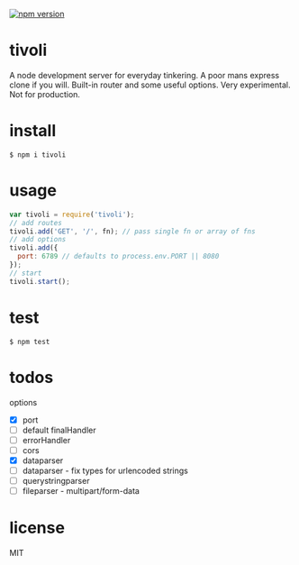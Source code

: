 [![npm version](https://badge.fury.io/js/tivoli.svg)](https://badge.fury.io/js/tivoli)

# tivoli
A node development server for everyday tinkering. A poor mans express clone if you will. Built-in router and some useful options. Very experimental. Not for production.

# install
```
$ npm i tivoli
```

# usage
```javascript
var tivoli = require('tivoli');
// add routes
tivoli.add('GET', '/', fn); // pass single fn or array of fns
// add options
tivoli.add({
  port: 6789 // defaults to process.env.PORT || 8080
});
// start
tivoli.start();
```

# test
```
$ npm test
```

# todos
options
- [x] port
- [ ] default finalHandler
- [ ] errorHandler
- [ ] cors
- [x] dataparser
- [ ] dataparser - fix types for urlencoded strings
- [ ] querystringparser
- [ ] fileparser - multipart/form-data

# license
MIT
